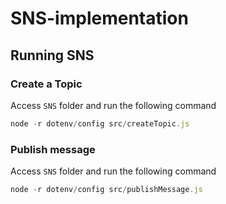# SNS-implementation

## Running SNS


### Create a Topic 

Access `SNS` folder and run the following command

```js
node -r dotenv/config src/createTopic.js
```

### Publish message 

Access `SNS` folder and run the following command

```js
node -r dotenv/config src/publishMessage.js
```